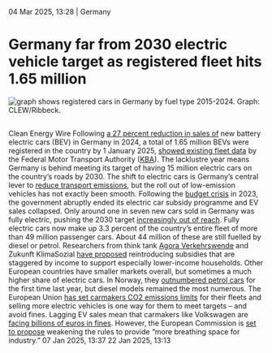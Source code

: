 04 Mar 2025, 13:28
| 
Germany
# Germany far from 2030 electric vehicle target as registered fleet hits 1.65 million
![graph shows registered cars in Germany by fuel type 2015-2024. Graph: CLEW/Ribbeck.](https://www.cleanenergywire.org/sites/default/files/styles/gallery_image/public/registered_cars_in_germany_by_fuel_type_2015_-_2024.png?itok=e9BfzFwl)
## 
Clean Energy Wire
Following [a](https://www.cleanenergywire.org/news/manufacturers-struggle-continues-electric-car-sales-remain-weak-germany)[ 27 percent reduction in sales of](https://www.cleanenergywire.org/news/manufacturers-struggle-continues-electric-car-sales-remain-weak-germany) new battery electric cars (BEV) in Germany in 2024, a total of 1.65 million BEVs were registered in the country by 1 January 2025, [showed existing fleet data](https://www.kba.de/DE/Presse/Pressemitteilungen/Fahrzeugbestand/2025/pm10_fz_bestand_pm_komplett.html) by the Federal Motor Transport Authority ([KBA](https://www.cleanenergywire.org/experts/federal-motor-transport-authority)). The lacklustre year means Germany is behind meeting its target of having 15 million electric cars on the country’s roads by 2030.
The shift to electric cars is Germany’s central lever to [reduce transport emissions](https://www.cleanenergywire.org/news/vote25-transport-transition-poses-policy-conundrum-next-german-government), but the roll out of low-emission vehicles has not exactly been smooth. Following the [budget crisis](https://www.cleanenergywire.org/factsheets/qa-what-german-top-courts-debt-brake-ruling-means-climate-policy) in 2023, the government abruptly ended its electric car subsidy programme and EV sales collapsed. Only around one in seven new cars sold in Germany was fully electric, pushing the 2030 target [increasingly out of reach](https://www.cleanenergywire.org/news/germany-five-years-behind-ev-target-sales-slump-and-carmakers-postpone-targets-researcher).
Fully electric cars now make up 3.3 percent of the country’s entire fleet of more than 49 million passenger cars. About 44 million of these are still fuelled by diesel or petrol. Researchers from think tank [Agora Verkehrswende](https://www.cleanenergywire.org/experts/agora-verkehrswende) and Zukunft KlimaSozial [have proposed](https://zukunft-klimasozial.de/zukunft-klimasozial-agora-verkehrswende-analyse-bezahlbare-elektroautos-in-die-breite-bringen/) reintroducing subsidies that are staggered by income to support especially lower-income households.
Other European countries have smaller markets overall, but sometimes a much higher share of electric cars. In Norway, they [outnumbered petrol cars](https://www.theguardian.com/environment/2024/sep/17/norway-electric-cars-outnumber-petrol-for-first-time-in-historic-milestone) for the first time last year, but diesel models remained the most numerous.
The European Union [has set carmakers CO](https://climate.ec.europa.eu/eu-action/transport/road-transport-reducing-co2-emissions-vehicles/co2-emission-performance-standards-cars-and-vans_en)[2](https://climate.ec.europa.eu/eu-action/transport/road-transport-reducing-co2-emissions-vehicles/co2-emission-performance-standards-cars-and-vans_en)[ emissions limits](https://climate.ec.europa.eu/eu-action/transport/road-transport-reducing-co2-emissions-vehicles/co2-emission-performance-standards-cars-and-vans_en) for their fleets and selling more electric vehicles is one way for them to meet targets – and avoid fines. Lagging EV sales mean that carmakers like Volkswagen are [facing billions of euros ](https://www.cleanenergywire.org/news/electric-mobility-expected-tick-upwards-germany-2025-vw-faces-hefty-losses)[in](https://www.cleanenergywire.org/news/electric-mobility-expected-tick-upwards-germany-2025-vw-faces-hefty-losses)[ fines](https://www.cleanenergywire.org/news/electric-mobility-expected-tick-upwards-germany-2025-vw-faces-hefty-losses). However, the European Commission is [set to propose](https://www.bloomberg.com/news/articles/2025-03-03/eu-to-grant-carmakers-leeway-in-reaching-2025-co2-targets) weakening the rules to provide “more breathing space for industry.”
07 Jan 2025, 13:37
22 Jan 2025, 13:13